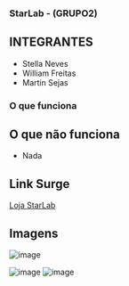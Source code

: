 ### StarLab - (GRUPO2)

## INTEGRANTES
- Stella Neves
- William Freitas
- Martin Sejas

### O que funciona

## O que não funciona
- Nada

## Link Surge 
[Loja StarLab](https://guarded-thumb.surge.sh/)

## Imagens
![image](https://user-images.githubusercontent.com/99181273/161405645-84a86269-6b23-4e48-905e-4b410032f48d.png)

![image](https://user-images.githubusercontent.com/99181273/161405630-036621a7-7a7a-4495-9839-0490157678cb.png)
![image](https://user-images.githubusercontent.com/99181273/161405641-c4998d3f-f17d-4936-91d3-4a0a1d72a099.png)

